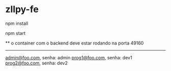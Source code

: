 # zllpy-fe

npm install

npm start

** o container com o backend deve estar rodando na porta 49160
_____
admin@foo.com, senha: admin
prog1@foo.com, senha: dev1
prog2@foo.com, senha: dev2
